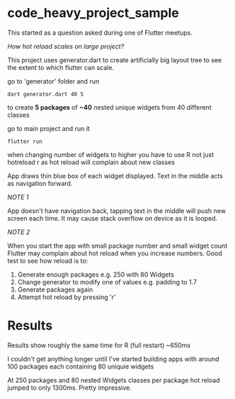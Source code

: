 # code_heavy_project_sample

This started as a question asked during one of Flutter meetups.


*How hot reload scales on large project?*

This project uses generator.dart to create artificially big layout tree to see the extent to which flutter can scale.

go to 'generator' folder and run

```
dart generator.dart 40 5
```

to create **5 packages** of **~40** nested unique widgets from 40 different classes

go to main project and run it

```
flutter run
```

when changing number of widgets to higher you have to use R not just hotreload r as hot reload will complain about new classes

App draws thin blue box of each widget displayed. Text in the middle acts as navigation forward.

_NOTE 1_

App doesn't have navigation back, tapping text in the middle will push new screen each time. It may cause stack overflow on device as it is looped.

_NOTE 2_

When you start the app with small package number and small widget count Flutter may complain about hot reload when you increase numbers. Good test to see how reload is to:

1) Generate enough packages e.g. 250 with 80 Widgets
2) Change generator to modify one of values e.g. padding to 1.7
3) Generate packages again 
4) Attempt hot reload by pressing 'r'

Results
===

Results show roughly the same time for R (full restart) ~650ms

I couldn't get anything longer until I've started building apps with around 100 packages each containing 80 uniquie widgets

At 250 packages and 80 nested Widgets classes per package hot reload jumped to only 1300ms. Pretty impressive.
